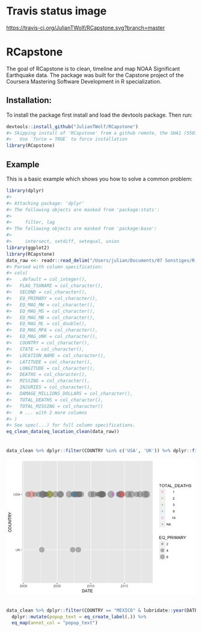 # Travis status image
https://travis-ci.org/JulianTWolf/RCapstone.svg?branch=master

<!-- README.md is generated from README.Rmd. Please edit that file -->
RCapstone
=========

The goal of RCapstone is to clean, timeline and map NOAA Significant Earthquake data. The package was built for the Capstone project of the Coursera Mastering Software Development in R specialization.

Installation:
-------------

To install the package first install and load the devtools package. Then run:

``` r
devtools::install_github("JulianTWolf/RCapstone")
#> Skipping install of 'RCapstone' from a github remote, the SHA1 (5501cc57) has not changed since last install.
#>   Use `force = TRUE` to force installation
library(RCapstone)
```

Example
-------

This is a basic example which shows you how to solve a common problem:

``` r
library(dplyr)
#> 
#> Attaching package: 'dplyr'
#> The following objects are masked from 'package:stats':
#> 
#>     filter, lag
#> The following objects are masked from 'package:base':
#> 
#>     intersect, setdiff, setequal, union
library(ggplot2)
library(RCapstone)
data_raw <<- readr::read_delim("/Users/julian/Documents/07 Sonstiges/R-Projekte/RCapstone/signif.txt.tsv", col_names=T, delim = "\t")
#> Parsed with column specification:
#> cols(
#>   .default = col_integer(),
#>   FLAG_TSUNAMI = col_character(),
#>   SECOND = col_character(),
#>   EQ_PRIMARY = col_character(),
#>   EQ_MAG_MW = col_character(),
#>   EQ_MAG_MS = col_character(),
#>   EQ_MAG_MB = col_character(),
#>   EQ_MAG_ML = col_double(),
#>   EQ_MAG_MFA = col_character(),
#>   EQ_MAG_UNK = col_character(),
#>   COUNTRY = col_character(),
#>   STATE = col_character(),
#>   LOCATION_NAME = col_character(),
#>   LATITUDE = col_character(),
#>   LONGITUDE = col_character(),
#>   DEATHS = col_character(),
#>   MISSING = col_character(),
#>   INJURIES = col_character(),
#>   DAMAGE_MILLIONS_DOLLARS = col_character(),
#>   TOTAL_DEATHS = col_character(),
#>   TOTAL_MISSING = col_character()
#>   # ... with 2 more columns
#> )
#> See spec(...) for full column specifications.
eq_clean_data(eq_location_clean(data_raw))


data_clean %>% dplyr::filter(COUNTRY %in% c('USA', 'UK')) %>% dplyr::filter(DATE > '2000-01-01') %>% ggplot(aes(x = DATE, y = COUNTRY, color = TOTAL_DEATHS, size = EQ_PRIMARY)) + geom_timeline()
```

![](README-example-1.png)

``` r

data_clean %>% dplyr::filter(COUNTRY == "MEXICO" & lubridate::year(DATE) >= 2000) %>%
  dplyr::mutate(popup_text = eq_create_label(.)) %>%
  eq_map(annot_col = "popup_text")
```

<!--html_preserve-->

<script type="application/json" data-for="htmlwidget-d7c8f5257c18303ddb06">{"x":{"options":{"crs":{"crsClass":"L.CRS.EPSG3857","code":null,"proj4def":null,"projectedBounds":null,"options":{}}},"calls":[{"method":"addTiles","args":["//{s}.tile.openstreetmap.org/{z}/{x}/{y}.png",null,null,{"minZoom":0,"maxZoom":18,"tileSize":256,"subdomains":"abc","errorTileUrl":"","tms":false,"noWrap":false,"zoomOffset":0,"zoomReverse":false,"opacity":1,"zIndex":1,"detectRetina":false,"attribution":"&copy; <a href=\"http://openstreetmap.org\">OpenStreetMap<\/a> contributors, <a href=\"http://creativecommons.org/licenses/by-sa/2.0/\">CC-BY-SA<\/a>"}]},{"method":"addCircleMarkers","args":[[18.194,32.319,16.87,18.77,17.488,26.319,17.302,32.456,32.437,32.297,16.396,17.844,16.493,16.878,17.397,17.235,14.728,17.682,15.022,18.584,16.737,16.646],[-95.908,-115.322,-100.113,-104.104,-101.303,-86.606,-100.198,-115.315,-115.165,-115.278,-97.782,-99.963,-98.231,-99.498,-100.972,-100.746,-92.578,-95.653,-93.899,-98.399,-94.946,-97.653],[5.9,5.5,5.3,7.5,6.1,5.8,6,5.1,5.9,7.2,6.2,6.4,7.4,6.2,7.2,6.4,6.9,6.3,8.2,7.1,6.1,7.2],null,null,{"interactive":true,"className":"","stroke":true,"color":"#03F","weight":1,"opacity":0.5,"fill":true,"fillColor":"#03F","fillOpacity":0.2},null,null,["<b>Location:<\/b> Veracruz:  San Andres Tuxtla, Tuxtepec<br /><b>Magnitude:<\/b> 5.9<br />","<b>Location:<\/b> Mexicali, Baja California<br /><b>Magnitude:<\/b> 5.5<br />","<b>Location:<\/b> Acapulco<br /><b>Magnitude:<\/b> 5.3<br />","<b>Location:<\/b> Villa De Alvarez, Colima, Tecoman, Jalisco<br /><b>Magnitude:<\/b> 7.5<br /><b>Total Deaths:<\/b>       29","<b>Location:<\/b> Guerrero, Mexico City<br /><b>Magnitude:<\/b> 6.1<br />","<b>Location:<\/b> Gulf Of Mexico<br /><b>Magnitude:<\/b> 5.8<br />","<b>Location:<\/b> Guerrero, Atoyac<br /><b>Magnitude:<\/b> 6<br />","<b>Location:<\/b> Baja California<br /><b>Magnitude:<\/b> 5.1<br />","<b>Location:<\/b> Mexicali<br /><b>Magnitude:<\/b> 5.9<br />","<b>Location:<\/b> Baja California<br /><b>Magnitude:<\/b> 7.2<br /><b>Total Deaths:<\/b>        2","<b>Location:<\/b> San Andres Huaxpaltepec<br /><b>Magnitude:<\/b> 6.2<br /><b>Total Deaths:<\/b>        1","<b>Location:<\/b> Guerrero<br /><b>Magnitude:<\/b> 6.4<br /><b>Total Deaths:<\/b>        2","<b>Location:<\/b> Guerrero, Oaxaca<br /><b>Magnitude:<\/b> 7.4<br /><b>Total Deaths:<\/b>        2","<b>Location:<\/b> San Marcos, Acapulco<br /><b>Magnitude:<\/b> 6.2<br />","<b>Location:<\/b> Guerrero; Mexico City<br /><b>Magnitude:<\/b> 7.2<br />","<b>Location:<\/b> Tecpan<br /><b>Magnitude:<\/b> 6.4<br />","<b>Location:<\/b> Mexico; Guatemala:  San Marcos<br /><b>Magnitude:<\/b> 6.9<br /><b>Total Deaths:<\/b>        3","<b>Location:<\/b> Oaxaca<br /><b>Magnitude:<\/b> 6.3<br /><b>Total Deaths:<\/b>        1","<b>Location:<\/b> Oaxaca, Chiapas, Tabasco; Guatemala<br /><b>Magnitude:<\/b> 8.2<br /><b>Total Deaths:<\/b>       98","<b>Location:<\/b> Mexico City, Morelos, Puebla<br /><b>Magnitude:<\/b> 7.1<br /><b>Total Deaths:<\/b>      369","<b>Location:<\/b> Oaxaca<br /><b>Magnitude:<\/b> 6.1<br /><b>Total Deaths:<\/b>        5","<b>Location:<\/b> Oaxaca<br /><b>Magnitude:<\/b> 7.2<br /><b>Total Deaths:<\/b>       13"],null,null,{"interactive":false,"permanent":false,"direction":"auto","opacity":1,"offset":[0,0],"textsize":"10px","textOnly":false,"className":"","sticky":true},null]}],"limits":{"lat":[14.728,32.456],"lng":[-115.322,-86.606]}},"evals":[],"jsHooks":[]}</script>
<!--/html_preserve-->
